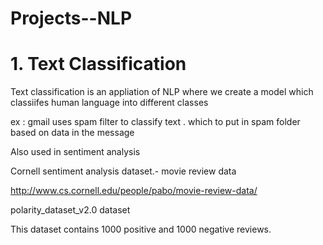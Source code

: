 # Projects--NLP



# 1. Text Classification

Text classification is an appliation of NLP where we create a model which classiifes human language into different classes

ex : gmail uses spam filter to classify text . which to put in spam folder based on data in the message

Also used in sentiment analysis

Cornell sentiment analysis dataset.- movie review data

http://www.cs.cornell.edu/people/pabo/movie-review-data/

polarity_dataset_v2.0 dataset

This dataset contains 1000 positive and 1000 negative reviews.
